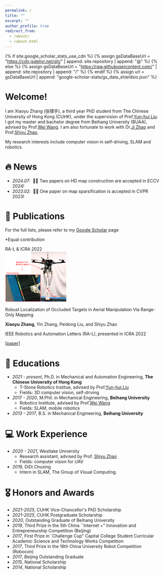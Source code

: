 ```yaml
---
permalink: /
title: ""
excerpt: ""
author_profile: true
redirect_from: 
  - /about/
  - /about.html
---
```


{% if site.google_scholar_stats_use_cdn %}
{% assign gsDataBaseUrl = "https://cdn.jsdelivr.net/gh/" | append: site.repository | append: "@" %}
{% else %}
{% assign gsDataBaseUrl = "https://raw.githubusercontent.com/" | append: site.repository | append: "/" %}
{% endif %}
{% assign url = gsDataBaseUrl | append: "google-scholar-stats/gs_data_shieldsio.json" %}

<span class='anchor' id='about-me'></span>

# Welcome!
I am Xiaoyu Zhang (张啸宇), a third year PhD student from The Chinese University of Hong Kong (CUHK), under the supervision of Prof.[Yun-hui Liu](https://www4.mae.cuhk.edu.hk/peoples/liu-yun-hui/). I got my master and bachelor degree from Beihang University (BUAA), advised by Prof.[Wei Wang](http://www.me.buaa.edu.cn/info/1072/1897.htm). I am also fortunate to work with Dr.[Ji Zhao](https://sites.google.com/site/drjizhao/) and Prof.[Shiyu Zhao](https://www.shiyuzhao.net/).

My research interests include computer vision in self-driving, SLAM and robotics.


# 🔥 News
- *2024.07*: &nbsp;🎉🎉 Two papers on HD map construction are accepted in ECCV 2024! 
- *2023.02*: &nbsp;🎉🎉 One paper on map sparsification is accepted in CVPR 2023!
  
# 📝 Publications 
For the full lists, please refer to my [Google Scholar](https://scholar.google.com/citations?user=GUbdeFsAAAAJ) page

*Equal contribution

<div class='paper-box'>
  <div class='paper-box-image'>
    <div><div class="badge">RA-L & ICRA 2022</div><img src='../images/ral.png' alt="sym" width="200px"></div>
  </div>
  <div class='paper-box-text' markdown="1">

Robust Localization of Occluded Targets in Aerial Manipulation Via Range-Only Mapping
    
**Xiaoyu Zhang**, Yin Zhang, Peidong Liu, and Shiyu Zhao

IEEE Robotics and Automation Letters (RA-L), presented in ICRA 2022

[[paper]](https://ieeexplore.ieee.org/document/9691791)
</div>
</div>

# 📖 Educations
- *2021 - present*, Ph.D. in Mechanical and Automation Engineering, **The Chinese University of Hong Kong**
  - T-Stone Robotics Institue, advised by Prof.[Yun-hui Liu](https://www4.mae.cuhk.edu.hk/peoples/liu-yun-hui/)
  - Fields: 3D computer vision, self-driving  
- *2017 - 2020*, M.Phil. in Mechanical Engineering, **Beihang University**
  - Robotics Institute, advised by Prof.[Wei Wang](http://www.me.buaa.edu.cn/info/1072/1897.htm)
  - Fields: SLAM, mobile robotics
- *2013 - 2017*, B.S. in Mechanical Engineering, **Beihang University**

# 💻 Work Experience
- *2020 - 2021*, Westlake University
  - Research assistant, advised by Prof. [Shiyu Zhao](https://www.shiyuzhao.net/)
  - Fields: computer vision for UAV
- *2019*, DiDi Chuxing
  - Intern in SLAM, The Group of Visual Computing.
  
# 🎖 Honors and Awards
- *2021-2025*, CUHK Vice-Chancellor's PhD Scholarship
- *2021-2025*, CUHK Postgraduate Scholarship
- *2020*, Outstanding Graduate of Beihang University
- *2019*, Third Prize in the 5th China ``Internet +"  Innovation and Entrepreneurship Competition (Beijing)
- *2017*, First Prize in``Challenge Cup" Capital College Student Curricular Academic Science and Technology Works Competition
- *2017*, Third Prize in the 16th China University Robot Competition (Robocon)
- *2017*, Beijing Outstanding Graduate
- *2015*, National Scholarship
- *2014*, National Scholarship



